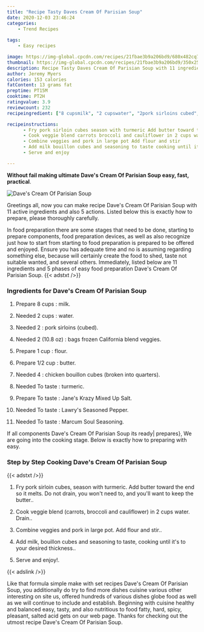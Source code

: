 ```yaml
---
title: "Recipe Tasty Daves Cream Of Parisian Soup"
date: 2020-12-03 23:46:24
categories:
    - Trend Recipes
    
tags:
    - Easy recipes

image: https://img-global.cpcdn.com/recipes/21fbae3b9a206bd9/680x482cq70/daves-cream-of-parisian-soup-recipe-main-photo.jpg
thumbnail: https://img-global.cpcdn.com/recipes/21fbae3b9a206bd9/350x250cq70/daves-cream-of-parisian-soup-recipe-main-photo.jpg
description: Recipe Tasty Daves Cream Of Parisian Soup with 11 ingredients and 5 stages of easy cooking.
author: Jeremy Myers
calories: 153 calories
fatContent: 13 grams fat
preptime: PT15M
cooktime: PT2H
ratingvalue: 3.9
reviewcount: 232
recipeingredient: ["8 cupsmilk", "2 cupswater", "2pork sirloins cubed", "2 (10.8 oz)bags frozen California blend veggies", "1 cupflour", "1/2 cupbutter", "4chicken bouillon cubes broken into quarters", "To tasteturmeric", "To tasteJanes Krazy Mixed Up Salt", "To tasteLawrys Seasoned Pepper", "To tasteMarcum Soul Seasoning"]

recipeinstructions: 
      - Fry pork sirloin cubes season with turmeric Add butter toward the end so it melts Do not drain you wont need to and youll want to keep the butter 
      - Cook veggie blend carrots broccoli and cauliflower in 2 cups water Drain 
      - Combine veggies and pork in large pot Add flour and stir 
      - Add milk bouillon cubes and seasoning to taste cooking until its to your desired thickness 
      - Serve and enjoy

---
```




**Without fail making ultimate Dave&#39;s Cream Of Parisian Soup easy, fast, practical**. 


![Dave&#39;s Cream Of Parisian Soup](https://img-global.cpcdn.com/recipes/21fbae3b9a206bd9/680x482cq70/daves-cream-of-parisian-soup-recipe-main-photo.jpg "Dave&#39;s Cream Of Parisian Soup")




Greetings all, now you can make recipe Dave&#39;s Cream Of Parisian Soup with 11 active ingredients and also 5 actions. Listed below this is exactly how to prepare, please thoroughly carefully.

In food preparation there are some stages that need to be done, starting to prepare components, food preparation devices, as well as also recognize just how to start from starting to food preparation is prepared to be offered and enjoyed. Ensure you has adequate time and no is assuming regarding something else, because will certainly create the food to shed, taste not suitable wanted, and several others. Immediately, listed below are 11 ingredients and 5 phases of easy food preparation Dave&#39;s Cream Of Parisian Soup.
{{< adstxt />}}

### Ingredients for Dave&#39;s Cream Of Parisian Soup


1. Prepare 8 cups : milk.

1. Needed 2 cups : water.

1. Needed 2 : pork sirloins (cubed).

1. Needed 2 (10.8 oz) : bags frozen California blend veggies.

1. Prepare 1 cup : flour.

1. Prepare 1/2 cup : butter.

1. Needed 4 : chicken bouillon cubes (broken into quarters).

1. Needed To taste : turmeric.

1. Prepare To taste : Jane&#39;s Krazy Mixed Up Salt.

1. Needed To taste : Lawry&#39;s Seasoned Pepper.

1. Needed To taste : Marcum Soul Seasoning.



If all components Dave&#39;s Cream Of Parisian Soup its ready| prepares}, We are going into the cooking stage. Below is exactly how to preparing with easy.

### Step by Step Cooking Dave&#39;s Cream Of Parisian Soup

{{< adstxt />}}


1. Fry pork sirloin cubes, season with turmeric. Add butter toward the end so it melts. Do not drain, you won&#39;t need to, and you&#39;ll want to keep the butter..



1. Cook veggie blend (carrots, broccoli and cauliflower) in 2 cups water. Drain..



1. Combine veggies and pork in large pot. Add flour and stir..



1. Add milk, bouillon cubes and seasoning to taste, cooking until it&#39;s to your desired thickness..



1. Serve and enjoy!.





{{< adslink />}}

Like that formula simple make with set recipes Dave&#39;s Cream Of Parisian Soup, you additionally do try to find more dishes cuisine various other interesting on site us, offered hundreds of various dishes globe food as well as we will continue to include and establish. Beginning with cuisine healthy and balanced easy, tasty, and also nutritious to food fatty, hard, spicy, pleasant, salted acid gets on our web page. Thanks for checking out the utmost recipe Dave&#39;s Cream Of Parisian Soup.
